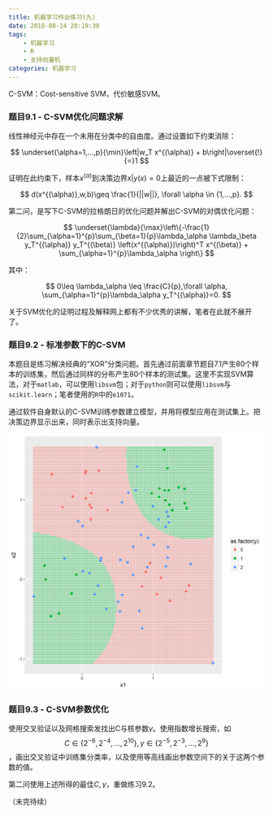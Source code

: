```yaml
---
title: 机器学习作业练习(九)
date: 2018-08-14 20:19:38
tags:
    - 机器学习
    - R
    - 支持向量机
categories: 机器学习
---
```


C-SVM：Cost-sensitive SVM，代价敏感SVM。

### 题目9.1 - C-SVM优化问题求解

线性神经元中存在一个未用在分类中的自由度。通过设置如下约束消除：

$$
\underset{\alpha=1,...,p}{\min}\left|w_T x^{(\alpha)} + b\right|\overset{!}{=}1
$$

证明在此约束下，样本$x^{(\alpha)}$到决策边界${x|y(x)=0}$上最近的一点被下式限制：

$$
d(x^{(\alpha)},w,b)\geq \frac{1}{||w||}, \forall \alpha \in {1,...,p}.
$$

第二问，是写下C-SVM的拉格朗日的优化问题并解出C-SVM的对偶优化问题：

$$
\underset{\lambda}{\max}\left\{-\frac{1}{2}\sum_{\alpha=1}^{p}\sum_{\beta=1}{p}\lambda_\alpha \lambda_\beta y_T^{(\alpha)} y_T^{(\beta)} \left(x^{(\alpha)})\right)^T x^{(\beta)} + \sum_{\alpha=1}^{p}\lambda_\alpha \right\}
$$

其中：

$$
0\leq \lambda_\alpha \leq \frac{C}{p},\forall \alpha, \sum_{\alpha=1}^{p}\lambda_\alpha y_T^{(\alpha)}=0.
$$

关于SVM优化的证明过程及解释网上都有不少优秀的讲解，笔者在此就不展开了。

### 题目9.2 - 标准参数下的C-SVM

本题目是练习解决经典的“XOR”分类问题。首先通过前面章节题目7.1产生80个样本的训练集，然后通过同样的分布产生80个样本的测试集。这里不实现SVM算法，对于`matlab`，可以使用`libsvm`包；对于`python`则可以使用`libsvm`与`scikit.learn`；笔者使用的`R`中的`e1071`。

通过软件自身默认的C-SVM训练参数建立模型，并用将模型应用在测试集上。把决策边界显示出来，同时表示出支持向量。

![图中蓝点即为支持向量](机器学习作业练习-九/e9-2a.png)

### 题目9.3 - C-SVM参数优化

使用交叉验证以及网格搜索发找出C与核参数$\gamma$。使用指数增长搜索，如$$C\in \{ 2^{-6},2^{-4},...,2^{10} \},\gamma\in \{ 2^{-5},2^{-3},...,2^{9} \}$$，画出交叉验证中训练集分类率，以及使用等高线画出参数空间下的关于这两个参数的值。

第二问使用上述所得的最佳$C,\gamma$，重做练习9.2。

（未完待续）
